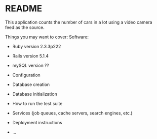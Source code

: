 # README

This application counts the number of cars in a lot using a video camera feed as the source.

Things you may want to cover:
Software:
* Ruby version 2.3.3p222
* Rails version 5.1.4
* mySQL version ??


* Configuration

* Database creation

* Database initialization

* How to run the test suite

* Services (job queues, cache servers, search engines, etc.)

* Deployment instructions

* ...
